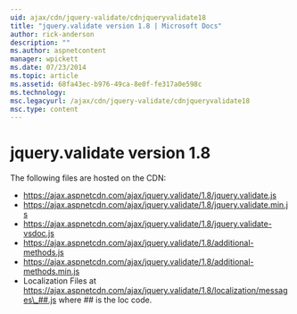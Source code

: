 ```yaml
---
uid: ajax/cdn/jquery-validate/cdnjqueryvalidate18
title: "jquery.validate version 1.8 | Microsoft Docs"
author: rick-anderson
description: ""
ms.author: aspnetcontent
manager: wpickett
ms.date: 07/23/2014
ms.topic: article
ms.assetid: 68fa43ec-b976-49ca-8e0f-fe317a0e598c
ms.technology: 
msc.legacyurl: /ajax/cdn/jquery-validate/cdnjqueryvalidate18
msc.type: content
---
```

jquery.validate version 1.8
====================
The following files are hosted on the CDN:

- https://ajax.aspnetcdn.com/ajax/jquery.validate/1.8/jquery.validate.js
- https://ajax.aspnetcdn.com/ajax/jquery.validate/1.8/jquery.validate.min.js
- https://ajax.aspnetcdn.com/ajax/jquery.validate/1.8/jquery.validate-vsdoc.js
- https://ajax.aspnetcdn.com/ajax/jquery.validate/1.8/additional-methods.js
- https://ajax.aspnetcdn.com/ajax/jquery.validate/1.8/additional-methods.min.js
- Localization Files at https://ajax.aspnetcdn.com/ajax/jquery.validate/1.8/localization/messages\_##.js where ## is the loc code.
